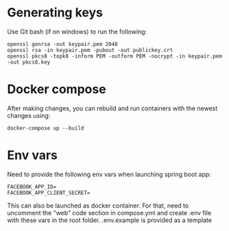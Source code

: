 # Generating keys

Use Git bash (if on windows) to run the following:

```
openssl genrsa -out keypair.pem 2048
openssl rsa -in keypair.pem -pubout -out publickey.crt
openssl pkcs8 -topk8 -inform PEM -outform PEM -nocrypt -in keypair.pem -out pkcs8.key
```

# Docker compose

After making changes, you can rebuild and run containers with the newest changes using:

```
docker-compose up --build
```

# Env vars

Need to provide the following env vars when launching spring boot app:

```
FACEBOOK_APP_ID=
FACEBOOK_APP_CLIENT_SECRET=
```

This can also be launched as docker container. For that, need to uncomment the "web" code section in compose.yml
and create .env file with these vars in the root folder. .env.example is provided as a template
